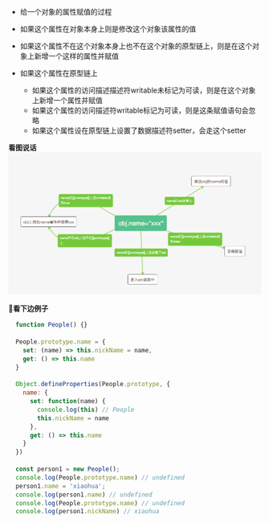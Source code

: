 
* 给一个对象的属性赋值的过程
* 如果这个属性在对象本身上则是修改这个对象该属性的值
* 如果这个属性不在这个对象本身上也不在这个对象的原型链上，则是在这个对象上新增一个这样的属性并赋值
* 如果这个属性在原型链上

  * 如果这个属性的访问描述描述符writable未标记为可读，则是在这个对象上新增一个属性并赋值
  * 如果这个属性的访问描述符writable标记为可读，则是这条赋值语句会忽略
  * 如果这个属性设在原型链上设置了数据描述符setter，会走这个setter


**看图说话**
![对象属性赋值图解](https://github.com/gitbu/js-learning/blob/master/prototype/prototype.png)

**看下边例子**
```javascript
  function People() {}

  People.prototype.name = {
    set: (name) => this.nickName = name,
    get: () => this.name
  }

  Object.defineProperties(People.prototype, {
    name: {
      set: function(name) {
        console.log(this) // People
        this.nickName = name
      },
      get: () => this.name
    }
  })

  const person1 = new People();
  console.log(People.prototype.name) // undefined
  person1.name = 'xiaohua';
  console.log(person1.name) // undefined
  console.log(People.prototype.name) // undefined
  console.log(person1.nickName) // xiaohua
```